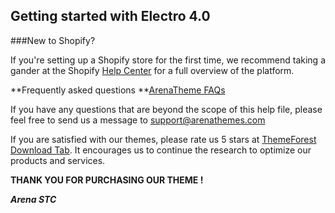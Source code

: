 ## Getting started with Electro 4.0

###New to Shopify?


If you're setting up a Shopify store for the first time, we recommend taking a gander at the Shopify [Help Center](https://help.shopify.com/) for a full overview of the platform.  

**Frequently asked questions **[ArenaTheme FAQs](https://arenathemes.freshdesk.com/solution/folders/6000229740)

If you have any questions that are beyond the scope of this help file, please feel free to send us a message to <a href="mailto:support@arenathemes.com">support@arenathemes.com</a>

If you are satisfied with our themes, please rate us 5 stars at [ThemeForest Download Tab](https://themeforest.net/downloads). It encourages us to continue the research to optimize our products and services.



**THANK YOU FOR PURCHASING OUR THEME !**


**_Arena STC_**

